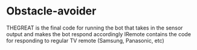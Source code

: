 # Obstacle-avoider
THEGREAT is the final code for running the bot that takes in the sensor output and makes the bot respond accordingly
IRemote contains the code for responding to regular TV remote (Samsung, Panasonic, etc)
